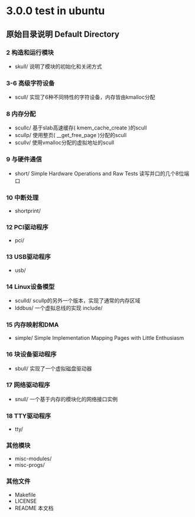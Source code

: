 3.0.0 test in ubuntu
====================

原始目录说明 Default Directory
------------------------------
### 2 构造和运行模块
* skull/          说明了模块的初始化和关闭方式
### 3-6 高级字符设备
* scull/          实现了6种不同特性的字符设备，内存皆由kmalloc分配
### 8 内存分配
* scullc/         基于slab高速缓存( kmem_cache_create )的scull
* scullp/         使用整页( __get_free_page )分配的scull
* scullv/         使用vmalloc分配的虚拟地址的scull
### 9 与硬件通信
* short/          Simple Hardware Operations and Raw Tests 读写并口的几个8位端口
### 10 中断处理
* shortprint/     
### 12 PCI驱动程序
* pci/
### 13 USB驱动程序
* usb/
### 14 Linux设备模型
* sculld/         scullp的另外一个版本，实现了通常的内存区域
* lddbus/         一个虚拟总线的实现
  include/
### 15 内存映射和DMA
* simple/         Simple Implementation Mapping Pages with Little Enthusiasm
### 16 块设备驱动程序
* sbull/          实现了一个虚拟磁盘驱动器
### 17 网络驱动程序
* snull/          一个基于内存的模块化的网络接口实例
### 18 TTY驱动程序
* tty/            
### 其他模块
- misc-modules/
- misc-progs/
### 其他文件
- Makefile
- LICENSE
- README          本文档
